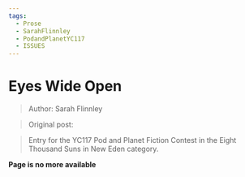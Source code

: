 ```yaml
---
tags:
  - Prose
  - SarahFlinnley
  - PodandPlanetYC117
  - ISSUES
---
```


# Eyes Wide Open

> Author: Sarah Flinnley

> Original post:

> Entry for the YC117 Pod and Planet Fiction Contest in the Eight Thousand Suns in New Eden category.

**Page is no more available**